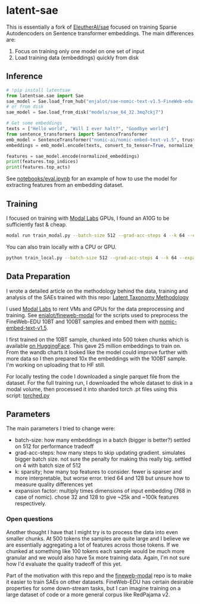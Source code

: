 # latent-sae

This is essentially a fork of [EleutherAI/sae](https://github.com/EleutherAI/sae) focused on training Sparse Autodencoders on Sentence transformer embeddings. The main differences are:  
1) Focus on training only one model on one set of input
2) Load training data (embeddings) quickly from disk



## Inference

```python
# !pip install latentsae
from latentsae.sae import Sae
sae_model = Sae.load_from_hub("enjalot/sae-nomic-text-v1.5-FineWeb-edu-100BT", "64_32")
# or from disk
sae_model = Sae.load_from_disk("models/sae_64_32.3mq7ckj7")

# Get some embeddings
texts = ["Hello world", "Will I ever halt?", "Goodbye world"]
from sentence_transformers import SentenceTransformer
emb_model = SentenceTransformer("nomic-ai/nomic-embed-text-v1.5", trust_remote_code=True)
embeddings = emb_model.encode(texts, convert_to_tensor=True, normalize_embeddings=True)

features = sae_model.encode(normalized_embeddings)
print(features.top_indices)
print(features.top_acts)
```

See [notebooks/eval.ipynb](notebooks/eval.ipynb) for an example of how to use the model for extracting features from an embedding dataset.

## Training

I focused on training with [Modal Labs](https://modal.com) GPUs, I found an A10G to be sufficiently fast & cheap.

```bash
modal run train_modal.py --batch-size 512 --grad-acc-steps 4 --k 64 --expansion-factor 128
```

You can also train locally with a CPU or GPU.

```bash
python train_local.py --batch-size 512 --grad-acc-steps 4 --k 64 --expansion-factor 128 
```

## Data Preparation
I wrote a detailed article on the methodology behind the data, training and analysis of the SAEs trained with this repo:
[Latent Taxonomy Methodology](https://enjalot.github.io/latent-taxonomy/articles/about)

I used [Modal Labs](https://modal.com) to rent VMs and GPUs for the data preprocessing and training. See [enjalot/fineweb-modal](https://github.com/enjalot/fineweb-modal) for the scripts used to preprocess the FineWeb-EDU 10BT and 100BT samples and embed them with [nomic-embed-text-v1.5](https://huggingface.co/nomic-ai/nomic-embed-text-v1.5).

I first trained on the 10BT sample, chunked into 500 token chunks which is available [on HuggingFace](https://huggingface.co/datasets/enjalot/fineweb-edu-sample-10BT-chunked-500-nomic-text-v1.5). This gave 25 million embeddings to train on.
From the wandb charts it looked like the model could improve further with more data so I then prepared 10x the embeddings with the 100BT sample. I'm working on uploading that to HF still.

For locally testing the code I downloaded a single parquet file from the dataset.
For the full training run, I downloaded the whole dataset to disk in a modal volume, then processed it into sharded torch .pt files using this script: [torched.py](https://github.com/enjalot/fineweb-modal/blob/main/torched.py)

## Parameters
The main parameters I tried to change were:

- batch-size: how many embeddings in a batch (bigger is better?) settled on 512 for performance tradeoff
- grad-acc-steps: how many steps to skip updating gradient. simulates bigger batch size. not sure the penalty for making this really big. settled on 4 with batch size of 512
- k: sparsity; how many top features to consider. fewer is sparser and more interpretable, but worse error. tried 64 and 128 but unsure how to measure quality differences yet
- expansion factor: multiply times dimensions of input embedding (768 in case of nomic). chose 32 and 128 to give ~25k and ~100k features respectively.

### Open questions
Another thought I have that I might try is to process the data into even smaller chunks. At 500 tokens the samples are quite large and I believe we are essentially aggregating a lot of features across those tokens. 
If we chunked at something like 100 tokens each sample would be much more granular and we would also have 5x more training data.
Again, I'm not sure how I'd evaluate the quality tradeoff of this yet.

Part of the motivation with this repo and the [fineweb-modal](https://github.com/enjalot/fineweb-modal) repo is to make it easier
to train SAEs on other datasets. FineWeb-EDU has certain desirable properties for some down-stream tasks, but I can imagine training on a large dataset of code or a more general corpus like RedPajama v2.

